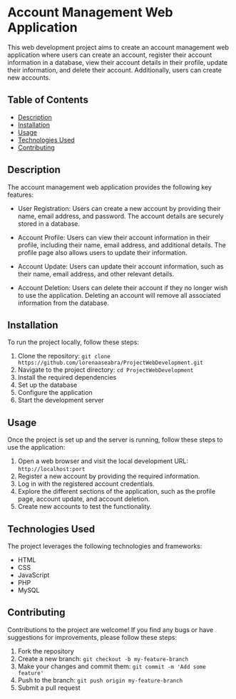 # Account Management Web Application

This web development project aims to create an account management web application where users can create an account, 
register their account information in a database, view their account details in their profile, update their information,
and delete their account. Additionally, users can create new accounts.

## Table of Contents

- [Description](#description)
- [Installation](#installation)
- [Usage](#usage)
- [Technologies Used](#technologies-used)
- [Contributing](#contributing)

## Description

The account management web application provides the following key features:

- User Registration: Users can create a new account by providing their name, email address, and password. The account details are securely stored in a database.

- Account Profile: Users can view their account information in their profile, including their name, email address, and additional details. The profile page also allows users to update their information.

- Account Update: Users can update their account information, such as their name, email address, and other relevant details.

- Account Deletion: Users can delete their account if they no longer wish to use the application. Deleting an account will remove all associated information from the database.

## Installation

To run the project locally, follow these steps:

1. Clone the repository: `git clone https://github.com/lorenaaseabra/ProjectWebDevelopment.git`
2. Navigate to the project directory: `cd ProjectWebDevelopment`
3. Install the required dependencies
4. Set up the database
5. Configure the application
6. Start the development server

## Usage

Once the project is set up and the server is running, follow these steps to use the application:

1. Open a web browser and visit the local development URL: `http://localhost:port`
2. Register a new account by providing the required information.
3. Log in with the registered account credentials.
4. Explore the different sections of the application, such as the profile page, account update, and account deletion.
5. Create new accounts to test the functionality.

## Technologies Used

The project leverages the following technologies and frameworks:

- HTML
- CSS
- JavaScript
- PHP
- MySQL

## Contributing

Contributions to the project are welcome! If you find any bugs or have suggestions for improvements, please follow these steps:

1. Fork the repository
2. Create a new branch: `git checkout -b my-feature-branch`
3. Make your changes and commit them: `git commit -m 'Add some feature'`
4. Push to the branch: `git push origin my-feature-branch`
5. Submit a pull request
